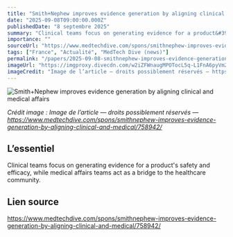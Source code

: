 ```yaml
---
title: "Smith+Nephew improves evidence generation by aligning clinical and medical affairs"
date: "2025-09-08T09:00:00.000Z"
publishedDate: "8 septembre 2025"
summary: "Clinical teams focus on generating evidence for a product&#39;s safety and efficacy, while medical affairs teams act as a bridge to the healthcare community."
importance: ""
sourceUrl: "https://www.medtechdive.com/spons/smithnephew-improves-evidence-generation-by-aligning-clinical-and-medical/758942/"
tags: ["France", "Actualité", "MedTech Dive (news)"]
permalink: "/papers/2025-09-08-smithnephew-improves-evidence-generation-by-aligning-clinical-and-medical-affairs"
imageUrl: "https://imgproxy.divecdn.com/w2iZFWnaugMPOTocL5q-L1FnA6pyVm2z5JMGBAdZ_jY/g:ce/rs:fit:770:435/Z3M6Ly9kaXZlc2l0ZS1zdG9yYWdlL2RpdmVpbWFnZS9pU3RvY2stMTE2NDg4NTM3MF8xLmpwZw==.webp"
imageCredit: "Image de l’article — droits possiblement réservés — https://www.medtechdive.com/spons/smithnephew-improves-evidence-generation-by-aligning-clinical-and-medical/758942/"
---
```


![Smith+Nephew improves evidence generation by aligning clinical and medical affairs](https://imgproxy.divecdn.com/w2iZFWnaugMPOTocL5q-L1FnA6pyVm2z5JMGBAdZ_jY/g:ce/rs:fit:770:435/Z3M6Ly9kaXZlc2l0ZS1zdG9yYWdlL2RpdmVpbWFnZS9pU3RvY2stMTE2NDg4NTM3MF8xLmpwZw==.webp)

*Crédit image : Image de l’article — droits possiblement réservés — https://www.medtechdive.com/spons/smithnephew-improves-evidence-generation-by-aligning-clinical-and-medical/758942/*

## L’essentiel

Clinical teams focus on generating evidence for a product&#39;s safety and efficacy, while medical affairs teams act as a bridge to the healthcare community.

## Lien source

https://www.medtechdive.com/spons/smithnephew-improves-evidence-generation-by-aligning-clinical-and-medical/758942/
